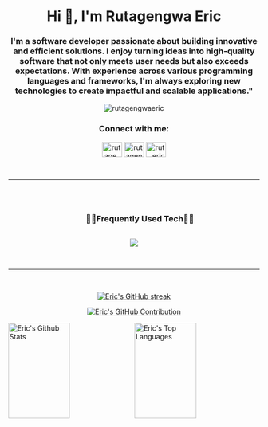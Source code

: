 <h1 align="center">Hi 👋, I'm Rutagengwa Eric</h1>
<h3 align="center">I'm a software developer passionate about building innovative and efficient solutions. I enjoy turning ideas into high-quality software that not only meets user needs but also exceeds expectations. With experience across various programming languages and frameworks, I'm always exploring new technologies to create impactful and scalable applications."</h3>

<p align="center"> <img src="https://komarev.com/ghpvc/?username=rutagengwaeric&label=Profile%20views&color=0e75b6&style=flat" alt="rutagengwaeric" /> </p>

<h3 align="center">Connect with me:</h3>
<p align="center">
<a href="https://twitter.com/rutage_eric" target="blank"><img align="center" src="https://raw.githubusercontent.com/rahuldkjain/github-profile-readme-generator/master/src/images/icons/Social/twitter.svg" alt="rutage_eric" height="30" width="40" /></a>
<a href="https://linkedin.com/in/rutagengwa-eric-2417192a3" target="blank"><img align="center" src="https://raw.githubusercontent.com/rahuldkjain/github-profile-readme-generator/master/src/images/icons/Social/linked-in-alt.svg" alt="rutagengwa-eric-2417192a3" height="30" width="40" /></a>
<a href="https://instagram.com/rut._eric" target="blank"><img align="center" src="https://raw.githubusercontent.com/rahuldkjain/github-profile-readme-generator/master/src/images/icons/Social/instagram.svg" alt="rut._eric" height="30" width="40" /></a>
</p>

<br/>
<hr/>
<br/>


<!--h1 without bottom border-->
<div id="user-content-toc">
  <ul align="center">
    <summary><h3 style="display: inline-block">🧑‍💻Frequently Used Tech🧑‍💻</h3></summary>
  </ul>
</div>
<!--tech stack icons-->
<p align="center">
<a href="https://skillicons.dev">
<img src="https://skillicons.dev/icons?i=laravel,php,html,css,javascript,tailwind,react,vuejs,nodejs,figma,mysql,postman,sass,go&perline=7" />
</a>
</p>
<br/>
<hr/>
<br/>

<p align="center">
  <a href="https://github.com/rutagengwaeric">
    <img src="https://github-readme-streak-stats.herokuapp.com/?user=rutagengwaeric&theme=radical&border=7F3FBF&background=0D1117" alt="Eric's GitHub streak"/>
  </a>
</p>

<p align="center">
  <a href="https://github.com/rutagengwaeric">
    <img src="https://github-profile-summary-cards.vercel.app/api/cards/profile-details?username=rutagengwaeric&theme=radical" alt="Eric's GitHub Contribution"/>
  </a>
</p>

<a> 
    <a href="https://github.com/rutagengwaeric"><img alt="Eric's Github Stats" src="https://denvercoder1-github-readme-stats.vercel.app/api?username=rutagengwaeric&show_icons=true&count_private=true&theme=react&border_color=7F3FBF&bg_color=0D1117&title_color=F85D7F&icon_color=F8D866" height="192px" width="49.5%"/></a>
  <a href="https://github.com/rutagengwaeric"><img alt="Eric's Top Languages" src="https://denvercoder1-github-readme-stats.vercel.app/api/top-langs/?username=rutagengwaeric&langs_count=6&layout=compact&theme=react&border_color=7F3FBF&bg_color=0D1117&title_color=F85D7F&icon_color=F8D866" height="192px" width="49.5%"/></a>
  <br/>
</a>
